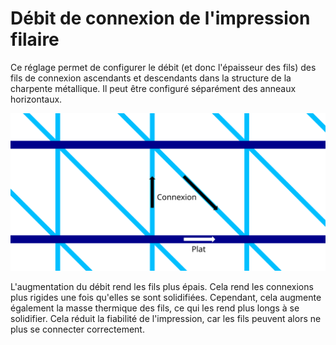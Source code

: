 Débit de connexion de l'impression filaire
===

Ce réglage permet de configurer le débit (et donc l'épaisseur des fils) des fils de connexion ascendants et descendants dans la structure de la charpente métallique. Il peut être configuré séparément des anneaux horizontaux.

![Où les différents réglages de débit s'appliquent](../images/wireframe_flow_fr.svg)

L'augmentation du débit rend les fils plus épais. Cela rend les connexions plus rigides une fois qu'elles se sont solidifiées. Cependant, cela augmente également la masse thermique des fils, ce qui les rend plus longs à se solidifier. Cela réduit la fiabilité de l'impression, car les fils peuvent alors ne plus se connecter correctement.
